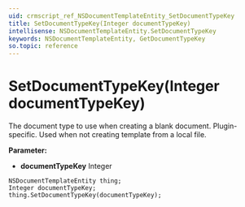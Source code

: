 ```yaml
---
uid: crmscript_ref_NSDocumentTemplateEntity_SetDocumentTypeKey
title: SetDocumentTypeKey(Integer documentTypeKey)
intellisense: NSDocumentTemplateEntity.SetDocumentTypeKey
keywords: NSDocumentTemplateEntity, GetDocumentTypeKey
so.topic: reference
---
```


# SetDocumentTypeKey(Integer documentTypeKey)

The document type to use when creating a blank document. Plugin-specific. Used when not creating template from a local file.

**Parameter:** 
* **documentTypeKey** Integer

```crmscript
NSDocumentTemplateEntity thing;
Integer documentTypeKey;
thing.SetDocumentTypeKey(documentTypeKey);
```

